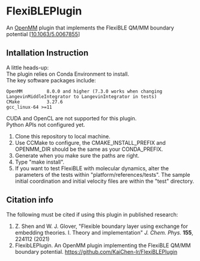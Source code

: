 # FlexiBLEPlugin
An [OpenMM](https://github.com/openmm/openmm) plugin that implements the FlexiBLE QM/MM boundary potential [[10.1063/5.0067855](https://doi.org/10.1063/5.0067855)]

## Intallation Instruction
A little heads-up:  
The plugin relies on Conda Environment to install.  
The key software packages include: 

    OpenMM         8.0.0 and higher (7.3.0 works when changing LangevinMiddleIntegrator to LangevinIntegrator in tests) 
    CMake          3.27.6  
    gcc_linux-64 >=11  

CUDA and OpenCL are not supported for this plugin.  
Python APIs not configured yet. 

1. Clone this repository to local machine. 
2. Use CCMake to configure, the CMAKE_INSTALL_PREFIX and OPENMM_DIR should be the same as your CONDA_PREFIX.
3. Generate when you make sure the paths are right.
4. Type "make install". 
5. If you want to test FlexiBLE with molecular dynamics, alter the parameters of the tests within "platform/references/tests". The sample initial coordination and initial velocity files are within the "test" directory. 

## Citation info
The following must be cited if using this plugin in published research: 

1. Z. Shen and W. J. Glover, "Flexible boundary layer using exchange for embedding theories. I. Theory and implementation" *J. Chem. Phys.* **155**, 224112 (2021)
2. FlexibLEPlugin. An OpenMM plugin implementing the FlexiBLE QM/MM boundary potential. https://github.com/KaiChen-lr/FlexiBLEPlugin



